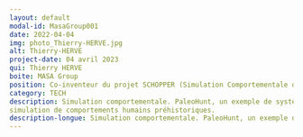 ```yaml
---
layout: default
modal-id: MasaGroup001
date: 2022-04-04
img: photo_Thierry-HERVE.jpg
alt: Thierry-HERVE
project-date: 04 avril 2023
qui: Thierry HERVE
boite: MASA Group
position: Co-inventeur du projet SCHOPPER (Simulation Comportementale des Humains Préhistoriques dans leur Paléo-Environnement pour la Recherche)
category: TECH
description: Simulation comportementale. PaleoHunt, un exemple de système multi-agent pour la
simulation de comportements humains préhistoriques.
description-longue: Simulation comportementale. PaleoHunt, un exemple de système multi-agent pour la simulation de comportements humains préhistoriques. La modélisation comportementale vise à mesurer les éléments du comportement d’individus ou groupes d’individus. Une méthode commune est de recourir à l’Intelligence Artificielle afin de régir le(s) comportement(s) au sein d’une même simulation capable de prédire les effets de ces comportements ou encore quels comportements il faut adopter dans une situation définie. Biographie de Thierry Hervé, en bref. Né le 19 aout 1963, après un DESS d’informatique des sciences de la terre en 1988, Thierry s'est engagé dans une thèse CIFRE pour l’industrie pétrolière afin de développer un éditeur graphique pour la prospection géophysique. Puis, après une dizaine d’années dans les télécommunications à développer des systèmes de gestion de réseau, Thierry a rejoint le programme SCIPIO de simulation doctrinale pour l’entraînement de l’Armée de Terre. C’est à partir de là que va naître sa passion pour les simulations comportementales. En 2010, Thierry a alors rejoint MASA (https://www.masasim.com/) pour plonger au coeur de SWORD (Simulation Wargaming or Operational Readiness and Doctrine). En 2017, Thierry est un des inventeurs du projet SCHOPPER (Simulation Comportementale des Humains Préhistoriques dans leur Paléo- Environnement pour la Recherche http://schopper-anr.org/shopper-wp/).
---
```

